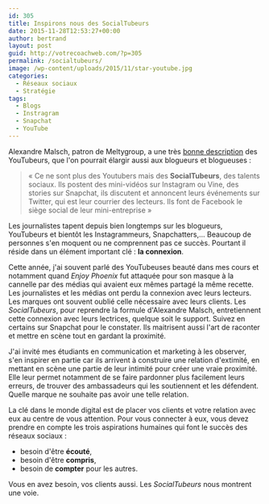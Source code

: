 ```yaml
---
id: 305
title: Inspirons nous des SocialTubeurs
date: 2015-11-28T12:53:27+00:00
author: bertrand
layout: post
guid: http://votrecoachweb.com/?p=305
permalink: /socialtubeurs/
image: /wp-content/uploads/2015/11/star-youtube.jpg
categories:
  - Réseaux sociaux
  - Stratégie
tags:
  - Blogs
  - Instragram
  - Snapchat
  - YouTube
---
```

Alexandre Malsch, patron de Meltygroup, a une très [bonne description](http://meta-media.fr/2015/11/09/meetup-video-city-comment-les-youtubeurs-sont-devenus-des-socialtubeurs.html) des YouTubeurs, que l'on pourrait élargir aussi aux blogueurs et blogueuses :
<blockquote>« Ce ne sont plus des Youtubers mais des <strong>SocialTubeurs</strong>, des talents sociaux. Ils postent des mini-vidéos sur Instagram ou Vine, des stories sur Snapchat, ils discutent et annoncent leurs événements sur Twitter, qui est leur courrier des lecteurs. Ils font de Facebook le siège social de leur mini-entreprise »</blockquote>
<!--more-->

Les journalistes tapent depuis bien longtemps sur les blogueurs, YouTubeurs et bientôt les Instagrammeurs, Snapchatters,... Beaucoup de personnes s'en moquent ou ne comprennent pas ce succès. Pourtant il réside dans un élément important clé : **la connexion**.

Cette année, j'ai souvent parlé des YouTubeuses beauté dans mes cours et notamment quand *Enjoy Phoenix* fut attaquée pour son masque à la cannelle par des médias qui avaient eux mêmes partagé la même recette. Les journalistes et les médias ont perdu la connexion avec leurs lecteurs. Les marques ont souvent oublié celle nécessaire avec leurs clients. Les <em>SocialTubeurs</em>, pour reprendre la formule d'Alexandre Malsch, entretiennent cette connexion avec leurs lectrices, quelque soit le support. Suivez en certains sur Snapchat pour le constater. Ils maitrisent aussi l'art de raconter et mettre en scène tout en gardant la proximité.

J'ai invité mes étudiants en communication et marketing à les observer, s'en inspirer en partie car ils arrivent à construire une relation d'extimité, en mettant en scène une partie de leur intimité pour créer une vraie proximité. Elle leur permet notamment de se faire pardonner plus facilement leurs erreurs, de trouver des ambassadeurs qui les soutiennent et les défendent. Quelle marque ne souhaite pas avoir une telle relation.

La clé dans le monde digital est de placer vos clients et votre relation avec eux au centre de vous attention. Pour vous connecter à eux, vous devez prendre en compte les trois aspirations humaines qui font le succès des réseaux sociaux :
<ul>
	<li>besoin d'être <strong>écouté</strong>,</li>
	<li>besoin d'être <strong>compris</strong>,</li>
	<li>besoin de <strong>compter</strong> pour les autres.</li>
</ul>
Vous en avez besoin, vos clients aussi. Les <em>SocialTubeurs </em>nous montrent une voie.